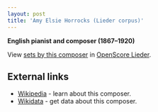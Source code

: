 ```yaml
---
layout: post
title: 'Amy Elsie Horrocks (Lieder corpus)'
---
```


__English pianist and composer (1867–1920)__

View [sets by this composer] in [OpenScore Lieder].

[sets by this composer]: https://musescore.com/openscore-lieder-corpus/sets?order=title&text=Horrocks,+Amy
[OpenScore Lieder]: https://musescore.com/openscore-lieder-corpus

## External links

- [Wikipedia] - learn about this composer.
- [Wikidata] - get data about this composer.

[Wikipedia]: https://en.wikipedia.org/wiki/Amy_Elsie_Horrocks
[Wikidata]: https://www.wikidata.org/wiki/Q4749174

